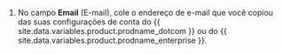 1. No campo **Email** (E-mail), cole o endereço de e-mail que você copiou das suas configurações de conta do {{ site.data.variables.product.prodname_dotcom }} ou do {{ site.data.variables.product.prodname_enterprise }}.
